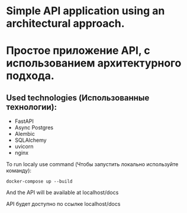 # Simple API application using an architectural approach.
# Простое приложение API, с использованием архитектурного подхода.

## Used technologies (Использованные технологии):
- FastAPI
- Async Postgres
- Alembic
- SQLAlchemy
- uvicorn
- nginx

To run localy use command (Чтобы запустить локально используйте команду):

```docker-compose up --build```

And the API will be available at localhost/docs

API будет доступно по ссылке localhost/docs
